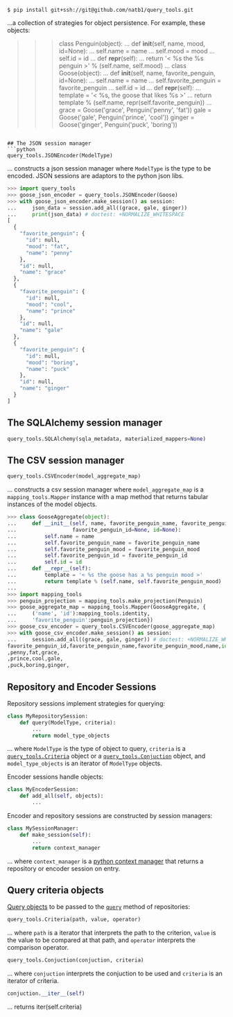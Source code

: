 ```shell
$ pip install git+ssh://git@github.com/natb1/query_tools.git
```
...a collection of strategies for object persistence. For example, these 
objects:
>>> class Penguin(object):
...     def __init__(self, name, mood, id=None):
...         self.name = name
...         self.mood = mood
...         self.id = id
...     def __repr__(self):
...         return '< %s the %s penguin >' % (self.name, self.mood)
...
>>> class Goose(object):
...     def __init__(self, name, favorite_penguin, id=None):
...         self.name = name
...         self.favorite_penguin = favorite_penguin
...         self.id = id
...     def __repr__(self):
...         template = '< %s, the goose that likes %s >'
...         return template % (self.name, repr(self.favorite_penguin))
...
>>> grace = Goose('grace', Penguin('penny', 'fat'))
>>> gale = Goose('gale', Penguin('prince', 'cool'))
>>> ginger = Goose('ginger', Penguin('puck', 'boring'))

```

## The JSON session manager
```python
query_tools.JSONEncoder(ModelType)
```
... constructs a json session manager where `ModelType` is the type to be 
encoded. JSON sessions are adaptors to the python json libs.
```python
>>> import query_tools
>>> goose_json_encoder = query_tools.JSONEncoder(Goose)
>>> with goose_json_encoder.make_session() as session:
...     json_data = session.add_all((grace, gale, ginger))
...     print(json_data) # doctest: +NORMALIZE_WHITESPACE
[ 
  {
    "favorite_penguin": {
      "id": null,
      "mood": "fat",
      "name": "penny"
    },
    "id": null,
    "name": "grace"
  },
  {
    "favorite_penguin": {
      "id": null,
      "mood": "cool",
      "name": "prince"
    },
    "id": null,
    "name": "gale"
  },
  {
    "favorite_penguin": {
      "id": null,
      "mood": "boring",
      "name": "puck"
    },
    "id": null,
    "name": "ginger"
  }
]

```

## The SQLAlchemy session manager
```python
query_tools.SQLAlchemy(sqla_metadata, materialized_mappers=None)
```

## The CSV session manager
```python
query_tools.CSVEncoder(model_aggregate_map)
```
... constructs a csv session manager where `model_aggregate_map` is a 
`mapping_tools.Mapper` instance with a map method that returns tabular
instances of the model objects.
```python
>>> class GooseAggregate(object):
...     def __init__(self, name, favorite_penguin_name, favorite_penguin_mood,
...                  favorite_penguin_id=None, id=None):
...         self.name = name
...         self.favorite_penguin_name = favorite_penguin_name
...         self.favorite_penguin_mood = favorite_penguin_mood
...         self.favorite_penguin_id = favorite_penguin_id
...         self.id = id
...     def __repr__(self):
...         template = '< %s the goose has a %s penguin mood >' 
...         return template % (self.name, self.favorite_penguin_mood)
...
>>> import mapping_tools
>>> penguin_projection = mapping_tools.make_projection(Penguin)
>>> goose_aggregate_map = mapping_tools.Mapper(GooseAggregate, {
...     ('name', 'id'):mapping_tools.identity,
...     'favorite_penguin':penguin_projection})
>>> goose_csv_encoder = query_tools.CSVEncoder(goose_aggregate_map)
>>> with goose_csv_encoder.make_session() as session:
...     session.add_all((grace, gale, ginger)) # doctest: +NORMALIZE_WHITESPACE
favorite_penguin_id,favorite_penguin_name,favorite_penguin_mood,name,id
,penny,fat,grace,
,prince,cool,gale,
,puck,boring,ginger,

```
## Repository and Encoder Sessions
Repository sessions implement strategies for querying:
```python
class MyRepositorySession:
    def query(ModelType, criteria):
        ...
        return model_type_objects
```
... where `ModelType` is the type of object to query, `criteria` is a 
[`query_tools.Criteria`]() object or a [`query_tools.Conjuction`]() object,
and `model_type_objects` is an iterator of `ModelType` objects.

Encoder sessions handle objects:
```python
class MyEncoderSession:
    def add_all(self, objects):
        ...
```

Encoder and repository sessions are constructed by session managers:
```python
class MySessionManager:
    def make_session(self):
        ...
        return context_manager
```
... where `context_manager` is a [python context manager]() that returns a
repository or encoder session on entry.

## Query criteria objects
[Query objects](http://martinfowler.com/eaaCatalog/queryObject.html) to be
passed to the [`query`]() method of repositories:
```python
query_tools.Criteria(path, value, operator)
```
... where `path` is a iterator that interprets the path to the criterion,
`value` is the value to be compared at that path, and `operator` interprets the 
comparison operator.
```python
query_tools.Conjuction(conjuction, criteria)
```
... where `conjuction` interprets the conjuction to be used and `criteria` is
an iterator of criteria.
```python
conjuction.__iter__(self)
```
... returns iter(self.criteria)

